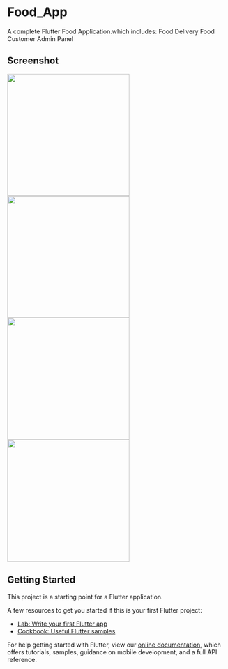 # Food_App

A complete Flutter Food Application.which includes:
Food Delivery
Food Customer
Admin Panel

## Screenshot
<img src='https://user-images.githubusercontent.com/73393935/128054985-ccc6a683-444e-4d97-9cd5-8ecf6f491461.jpeg' width=280/> <img src='https://user-images.githubusercontent.com/73393935/128992454-a56a24dd-9657-410b-8a4b-11cc81b4ed10.jpeg' width=280/> <img src='https://user-images.githubusercontent.com/73393935/128992463-8b8d604c-a5a8-4362-8772-2041a7a8140a.jpeg' width=280/>
<img src='https://user-images.githubusercontent.com/73393935/128992470-e59ffc2b-1296-482f-81ef-7fc7e4d0bb1c.jpeg' width=280/>    

## Getting Started

This project is a starting point for a Flutter application.

A few resources to get you started if this is your first Flutter project:

- [Lab: Write your first Flutter app](https://flutter.dev/docs/get-started/codelab)
- [Cookbook: Useful Flutter samples](https://flutter.dev/docs/cookbook)

For help getting started with Flutter, view our
[online documentation](https://flutter.dev/docs), which offers tutorials,
samples, guidance on mobile development, and a full API reference.
